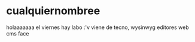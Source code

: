 # cualquiernombree
holaaaaaaa
el viernes hay labo :'v
viene de tecno, wysinwyg
editores web
cms
face
